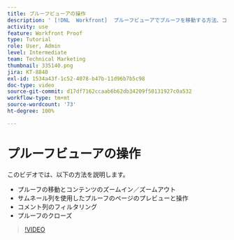 ```yaml
---
title: プルーフビューアの操作
description: ' [!DNL  Workfront]  プルーフビューアでプルーフを移動する方法、コンテンツをズームイン／ズームアウトする方法、サムネール列を使用する方法、プルーフコメントをフィルタリングする方法を説明します。'
activity: use
feature: Workfront Proof
type: Tutorial
role: User, Admin
level: Intermediate
team: Technical Marketing
thumbnail: 335140.png
jira: KT-8840
exl-id: 1534a43f-1c52-4078-b47b-11d96b7b5c98
doc-type: video
source-git-commit: d17df7162ccaab6b62db34209f50131927c0a532
workflow-type: tm+mt
source-wordcount: '73'
ht-degree: 100%

---
```


# プルーフビューアの操作

このビデオでは、以下の方法を説明します。

* プルーフの移動とコンテンツのズームイン／ズームアウト
* サムネール列を使用したプルーフのページのプレビューと操作
* コメント列のフィルタリング
* プルーフのクローズ

>[!VIDEO](https://video.tv.adobe.com/v/335140/?quality=12&learn=on&enablevpops)

<!-- 
## Learn more
* Review a static proof
* Search within a proof
* Compare proofs
* Configure proofing viewer settings
* View the [!DNL Workfront] object associated with a proof
* Share a proof from the proofing viewer
* Print a proof summary within [!DNL Workfront]
-->
